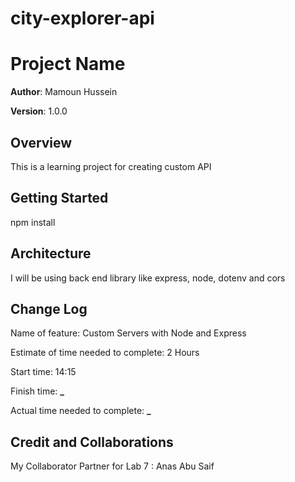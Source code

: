 # city-explorer-api

# Project Name

**Author**: Mamoun Hussein

**Version**: 1.0.0

## Overview

This is a learning project for creating custom API

## Getting Started

npm install

## Architecture

I will be using back end library like express, node, dotenv and cors

## Change Log

Name of feature: Custom Servers with Node and Express

Estimate of time needed to complete: 2 Hours

Start time: 14:15

Finish time: **\_**

Actual time needed to complete: **\_**

## Credit and Collaborations

My Collaborator Partner for Lab 7 : Anas Abu Saif
